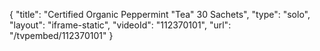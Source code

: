 {
    "title": "Certified Organic Peppermint \"Tea\"  30 Sachets",
    "type": "solo",
    "layout": "iframe-static",
    "videoId": "112370101",
    "url": "\/tvpembed\/112370101"
}